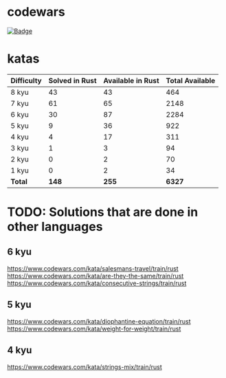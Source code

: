 # codewars
[![Badge](https://www.codewars.com/users/sigod/badges/micro)](https://www.codewars.com/users/sigod)

# katas

| Difficulty | Solved in Rust | Available in Rust | Total Available |
| :--- | :--- | :--- | :--- |
| 8 kyu | 43 | 43 | 464 |
| 7 kyu | 61 | 65 | 2148 |
| 6 kyu | 30 | 87 | 2284 |
| 5 kyu | 9 | 36 | 922 |
| 4 kyu | 4 | 17 | 311 |
| 3 kyu | 1 | 3 | 94 |
| 2 kyu | 0 | 2 | 70 |
| 1 kyu | 0 | 2 | 34 |
| **Total** | **148** | **255** | **6327** |

# TODO: Solutions that are done in other languages

## 6 kyu
https://www.codewars.com/kata/salesmans-travel/train/rust  
https://www.codewars.com/kata/are-they-the-same/train/rust  
https://www.codewars.com/kata/consecutive-strings/train/rust  

## 5 kyu
https://www.codewars.com/kata/diophantine-equation/train/rust  
https://www.codewars.com/kata/weight-for-weight/train/rust  

## 4 kyu
https://www.codewars.com/kata/strings-mix/train/rust  
